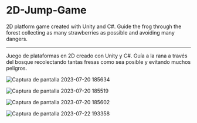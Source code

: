 # 2D-Jump-Game

2D platform game created with Unity and C#. 
Guide the frog through the forest collecting as many strawberries as possible and avoiding many dangers.

---------------------------------------------

Juego de plataformas en 2D creado con Unity y C#.
Guía a la rana a través del bosque recolectando tantas fresas como sea posible y evitando muchos peligros.

![Captura de pantalla 2023-07-20 185634](https://github.com/ricardobar96/2D-Frog-Adventure/assets/73242474/45c61648-4b96-447a-96ab-17e6a99ef84a)


![Captura de pantalla 2023-07-20 185519](https://github.com/ricardobar96/2D-Frog-Adventure/assets/73242474/0f1d0fe9-5607-4064-a1e8-cbc8bb7ae0e1)


![Captura de pantalla 2023-07-20 185602](https://github.com/ricardobar96/2D-Frog-Adventure/assets/73242474/887301be-d893-476c-9567-b852c49c0df1)


![Captura de pantalla 2023-07-22 193358](https://github.com/ricardobar96/2D-Frog-Adventure/assets/73242474/5f766395-fdc8-4566-b268-8ae08f32c2db)
